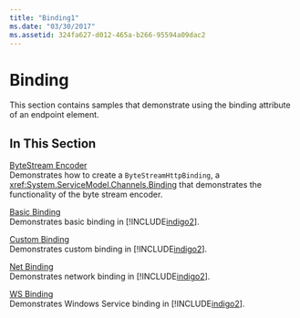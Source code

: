 ```yaml
---
title: "Binding1"
ms.date: "03/30/2017"
ms.assetid: 324fa627-d012-465a-b266-95594a09dac2
---
```

# Binding
This section contains samples that demonstrate using the binding attribute of an endpoint element.  
  
## In This Section  
 [ByteStream Encoder](../../../../docs/framework/wcf/samples/bytestream-encoder.md)  
 Demonstrates how to create a `ByteStreamHttpBinding`, a <xref:System.ServiceModel.Channels.Binding> that demonstrates the functionality of the byte stream encoder.  
  
 [Basic Binding](../../../../docs/framework/wcf/samples/basic-binding.md)  
 Demonstrates basic binding in [!INCLUDE[indigo2](../../../../includes/indigo2-md.md)].  
  
 [Custom Binding](../../../../docs/framework/wcf/samples/custom-binding.md)  
 Demonstrates custom binding in [!INCLUDE[indigo2](../../../../includes/indigo2-md.md)].  
  
 [Net Binding](../../../../docs/framework/wcf/samples/net-binding.md)  
 Demonstrates network binding in [!INCLUDE[indigo2](../../../../includes/indigo2-md.md)].  
  
 [WS Binding](../../../../docs/framework/wcf/samples/ws-binding.md)  
 Demonstrates Windows Service binding in [!INCLUDE[indigo2](../../../../includes/indigo2-md.md)].
